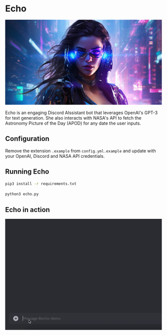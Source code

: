 # Echo

![alt text](echo.png)

Echo is an engaging Discord AIssistant bot that leverages OpenAI's GPT-3 for text generation. She also interacts with NASA's API to fetch the Astronomy Picture of the Day (APOD) for any date the user inputs.

## Configuration

Remove the extension `.example` from `config.yml.example` and update with your OpenAI, Discord and NASA API credentials.

## Running Echo

```bash
pip3 install -r requirements.txt

python3 echo.py
```

## Echo in action

![alt text](echo_example.gif)